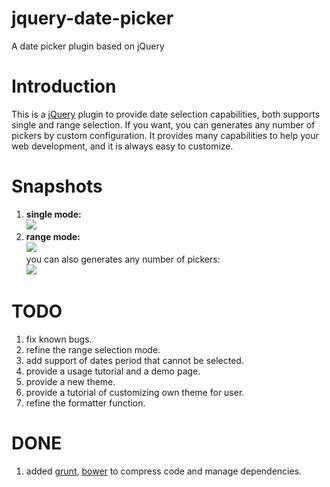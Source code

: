jquery-date-picker
==================

A date picker plugin based on jQuery

Introduction
============
This is a [jQuery](http://jquery.com/) plugin to provide date selection  capabilities, both supports single and range selection. If you want, you can generates any number of pickers by custom configuration. It provides many capabilities to help your web development, and it is always easy to customize.

Snapshots
===========
1. __single mode:__   
<img src="http://img04.taobaocdn.com/imgextra/i4/855442686/TB22DEycXXXXXXKXXXXXXXXXXXX_!!855442686.png"></img>   
2. __range mode:__   
<img src="http://img02.taobaocdn.com/imgextra/i2/855442686/TB2O2AtcXXXXXcrXXXXXXXXXXXX_!!855442686.png"></img>   
you can also generates any number of pickers:   
<img src="http://img04.taobaocdn.com/imgextra/i4/855442686/TB20VZtcXXXXXcRXXXXXXXXXXXX_!!855442686.png"></img>

TODO
===========
1. fix known bugs.
2. refine the range selection mode.
4. add support of dates period that cannot be selected.
5. provide a usage tutorial and a demo page.
6. provide a new theme.
7. provide a tutorial of customizing own theme for user.
8. refine the formatter function.

DONE
=========
1. added [grunt](http://gruntjs.com/), [bower](http://http://bower.io/) to compress code and manage dependencies.
